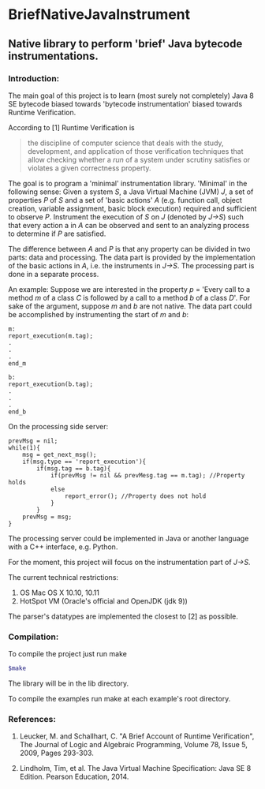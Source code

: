 # BriefNativeJavaInstrument

## Native library to perform 'brief' Java bytecode instrumentations.

### Introduction: 

The main goal of this project is to learn (most surely not completely) Java 8 SE
bytecode biased towards 'bytecode instrumentation' biased towards Runtime
Verification.

According to [1] Runtime Verification is 
> the discipline of computer science
that deals with the study, development, and application of those verification
techniques that allow checking whether a _run_ of a system under scrutiny
satisfies or violates a given correctness property. 

The goal is to program a 'minimal' instrumentation library. 'Minimal' in the
following sense: Given a system _S_, a Java Virtual Machine (JVM) _J_, a set
of properties _P_ of _S_ and a set of 'basic actions' _A_ (e.g. function call, object 
creation, variable assignment, basic block execution) required and sufficient
to observe _P_. Instrument the execution of _S_ on _J_ (denoted by _J->S_) 
such that every action a in _A_ can be observed and sent to an analyzing process 
to determine if _P_ are satisfied. 

The difference between _A_ and _P_ is that any property can be divided in two parts:
data and processing. The data part is provided by the implementation of the 
basic actions in _A_, i.e. the instruments in _J->S_. The processing part is done
in a separate process.

An example: Suppose we are interested in the property _p_ = 'Every call to a 
method _m_ of a class _C_ is followed by a call to a method _b_ of a class _D_'. For
sake of the argument, suppose _m_ and _b_ are not native. The data part could be
accomplished by instrumenting the start of _m_ and _b_:

```
m: 
report_execution(m.tag);
.
.
.
end_m
```

```
b:
report_execution(b.tag);
.
.
.
end_b
```
On the processing side
server:

```
prevMsg = nil;
while(1){
    msg = get_next_msg();
    if(msg.type == 'report_execution'){
        if(msg.tag == b.tag){
            if(prevMsg != nil && prevMesg.tag == m.tag); //Property holds
            else
                report_error(); //Property does not hold
            }
        }
    prevMsg = msg;
}
```

The processing server could be implemented in Java or another language with a
C++ interface, e.g. Python. 

For the moment, this project will focus on the instrumentation part of _J->S_.

The current technical restrictions:

1. OS Mac OS X 10.10, 10.11
2. HotSpot VM (Oracle's official and OpenJDK (jdk 9))

The parser's datatypes are implemented the closest to [2] as possible.


### Compilation:
To compile the project just run make
```bash
$make
```
The library will be in the lib directory.
    
To compile the examples run make at each example's root directory.



### References:

1. Leucker, M. and Schallhart, C. "A Brief Account of Runtime Verification",
    The Journal of Logic and Algebraic Programming, Volume 78, Issue 5, 2009,
    Pages 293-303.

2. Lindholm, Tim, et al. The Java Virtual Machine Specification: 
    Java SE 8 Edition. Pearson Education, 2014.
